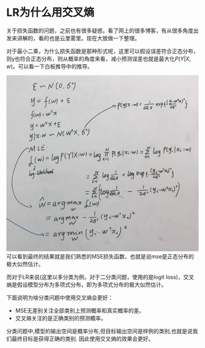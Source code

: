 # LR为什么用交叉熵



关于损失函数的问题，之前也有很多疑惑。看了网上的很多博客，有从很多角度出发来讲解的，看的也是云里雾里。现在大致做一下整理。

对于最小二乘，为什么损失函数是那种形式呢，这里可以假设误差符合正态分布，则y也符合正态分布，则从概率的角度来看，减小预测误差也就是最大化$P(Y|X, w)$。可以看一下白板推导中的推导。

![](image/Pasted%20image%2020220726164436.png)
可以看到最终的结果就是我们熟悉的MSE损失函数，也就是说mse是正态分布的极大似然估计。

而对于LR来说(这里以多分类为例，对于二分类问题，使用的是logit loss)，交叉熵是假设模型分布为多项式分布，即为多项式分布的极大似然估计。

下面说明为啥分类问题中使用交叉熵会更好：

- MSE无差别关注全部类别上预测概率和真实概率的差。
- 交叉熵关注的是正确类别的预测概率。

分类问题中,模型的输出空间是概率分布,但目标输出空间是样例的类别,也就是说我们最终目标是获得正确的类别. 因此使用交叉熵的效果会更好。
